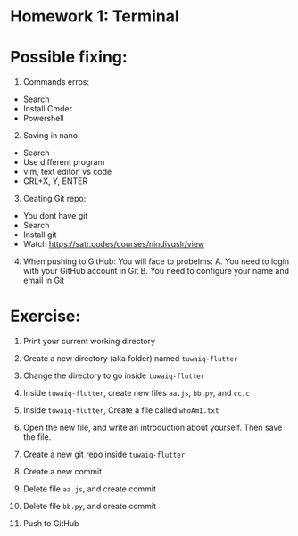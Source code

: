 
# Homework 1: Terminal

# Possible fixing:
1. Commands erros:
- Search
- Install Cmder
- Powershell
2. Saving in nano:
- Search
- Use different program
- vim, text editor, vs code
- CRL+X, Y, ENTER
3. Ceating Git repo:
- You dont have git
- Search
- Install git
- Watch https://satr.codes/courses/nindivqslr/view
4. When pushing to GitHub:
You will face to probelms:
A. You need to login with your GitHub account in Git
B. You need to configure your name and email in Git


# Exercise:

1. Print your current working directory

2. Create a new directory (aka folder) named `tuwaiq-flutter`

3. Change the directory to go inside `tuwaiq-flutter`

4. Inside `tuwaiq-flutter`, create new files `aa.js`, `bb.py`, and `cc.c`

5. Inside `tuwaiq-flutter`, Create a file called `whoAmI.txt`

6. Open the new file, and write an introduction about yourself. Then save the file.

7. Create a new git repo inside `tuwaiq-flutter`

8. Create a new commit

9. Delete file `aa.js`, and create commit

10. Delete file `bb.py`, and create commit

11. Push to GitHub

